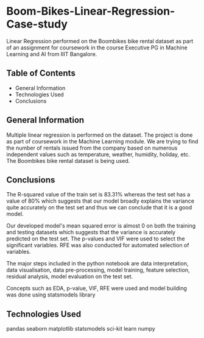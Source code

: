# Boom-Bikes-Linear-Regression-Case-study
Linear Regression performed on the Boombikes bike rental dataset as part of an assignment for coursework in the course Executive PG in Machine Learning and AI from IIIT Bangalore.

## Table of Contents
- General Information
- Technologies Used
- Conclusions
## General Information
Multiple linear regression is performed on the dataset.
The project is done as part of coursework in the Machine Learning module.
We are trying to find the number of rentals issued from the company based on numerous independent values such as temperature, weather, humidity, holiday, etc.
The Boombikes bike rental dataset is being used.
## Conclusions
The R-squared value of the train set is 83.31% whereas the test set has a value of 80% which suggests that our model broadly explains the variance quite accurately on the test set and thus we can conclude that it is a good model.

Our developed model's mean squared error is almost 0 on both the training and testing datasets which suggests that the variance is accurately predicted on the test set. The p-values and VIF were used to select the significant variables. RFE was also conducted for automated selection of variables.

The major steps included in the python notebook are data interpretation, data visualisation, data pre-processing, model training, feature selection, residual analysis, model evaluation on the test set.

Concepts such as EDA, p-value, VIF, RFE were used and model building was done using statsmodels library

## Technologies Used
pandas
seaborn
matplotlib
statsmodels
sci-kit learn
numpy

